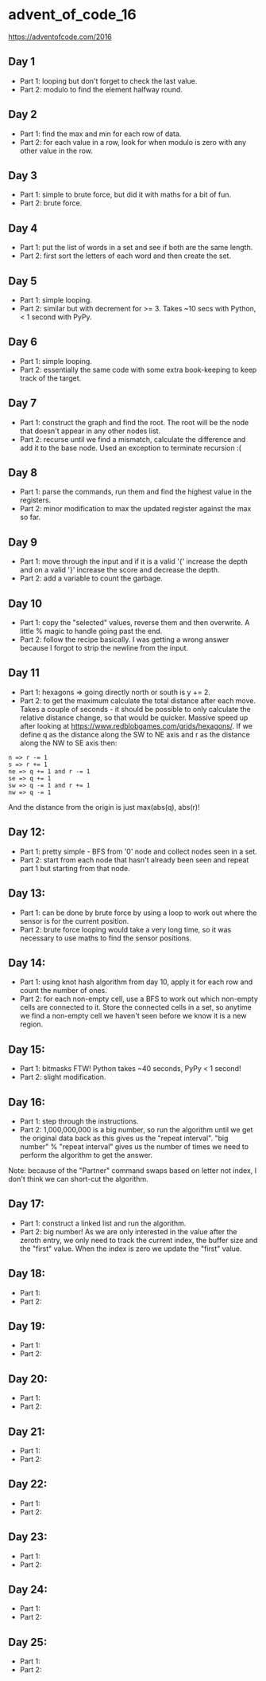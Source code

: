 # advent_of_code_16
https://adventofcode.com/2016

## Day 1
- Part 1: looping but don't forget to check the last value.
- Part 2: modulo to find the element halfway round.

## Day 2
- Part 1: find the max and min for each row of data.
- Part 2: for each value in a row, look for when modulo is zero with any other value in the row.

## Day 3
- Part 1: simple to brute force, but did it with maths for a bit of fun.
- Part 2: brute force.

## Day 4
- Part 1: put the list of words in a set and see if both are the same length.
- Part 2: first sort the letters of each word and then create the set.

## Day 5
- Part 1: simple looping.
- Part 2: similar but with decrement for >= 3. Takes ~10 secs with Python, < 1 second with PyPy.

## Day 6
- Part 1: simple looping.
- Part 2: essentially the same code with some extra book-keeping to keep track of the target.

## Day 7
- Part 1: construct the graph and find the root. The root will be the node that doesn't appear in any other nodes list.
- Part 2: recurse until we find a mismatch, calculate the difference and add it to the base node. Used an exception to
terminate recursion :(

## Day 8
- Part 1: parse the commands, run them and find the highest value in the registers.
- Part 2: minor modification to max the updated register against the max so far.

## Day 9
- Part 1: move through the input and if it is a valid '{' increase the depth and on a valid '}' increase the score and
decrease the depth.
- Part 2: add a variable to count the garbage.

## Day 10
- Part 1: copy the "selected" values, reverse them and then overwrite. A little % magic to handle going past the end.
- Part 2: follow the recipe basically. I was getting a wrong answer because I forgot to strip the newline from the input.

## Day 11
- Part 1: hexagons => going directly north or south is y += 2.
- Part 2: to get the maximum calculate the total distance after each move. Takes a couple of seconds - it should be
possible to only calculate the relative distance change, so that would be quicker.
Massive speed up after looking at https://www.redblobgames.com/grids/hexagons/.
If we define q as the distance along the SW to NE axis and r as the distance along the NW to SE axis then:
```
n => r -= 1
s => r += 1
ne => q += 1 and r -= 1
se => q += 1
sw => q -= 1 and r += 1
nw => q -= 1
```
And the distance from the origin is just max(abs(q), abs(r)!


## Day 12:
- Part 1: pretty simple - BFS from '0' node and collect nodes seen in a set.
- Part 2: start from each node that hasn't already been seen and repeat part 1 but starting from that node.

## Day 13:
- Part 1: can be done by brute force by using a loop to work out where the sensor is for the current position.
- Part 2: brute force looping would take a very long time, so it was necessary to use maths to find the sensor positions.

## Day 14:
- Part 1: using knot hash algorithm from day 10, apply it for each row and count the number of ones.
- Part 2: for each non-empty cell, use a BFS to work out which non-empty cells are connected to it. Store the connected
cells  in a set, so anytime we find a non-empty cell we haven't seen before we know it is a new region.

## Day 15:
- Part 1: bitmasks FTW! Python takes ~40 seconds, PyPy < 1 second!
- Part 2: slight modification.

## Day 16:
- Part 1: step through the instructions.
- Part 2: 1,000,000,000 is a big number, so run the algorithm until we get the original data back as this gives us the
"repeat interval". "big number" % "repeat interval" gives us the number of times we need to perform the algorithm to get
the answer.

Note: because of the "Partner" command swaps based on letter not index, I don't think we can short-cut the algorithm.

## Day 17:
- Part 1: construct a linked list and run the algorithm.
- Part 2: big number! As we are only interested in the value after the zeroth entry, we only need to track the current
index, the buffer size and the "first" value. When the index is zero we update the "first" value.

## Day 18:
- Part 1:
- Part 2:

## Day 19:
- Part 1:
- Part 2:

## Day 20:
- Part 1:
- Part 2:

## Day 21:
- Part 1:
- Part 2:

## Day 22:
- Part 1:
- Part 2:

## Day 23:
- Part 1:
- Part 2:

## Day 24:
- Part 1:
- Part 2:

## Day 25:
- Part 1:
- Part 2:
